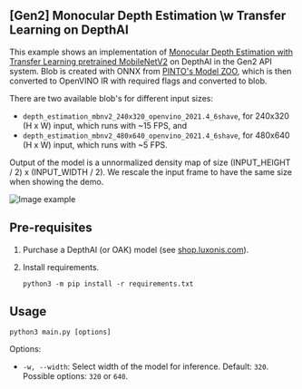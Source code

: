 ## [Gen2] Monocular Depth Estimation \w Transfer Learning on DepthAI

This example shows an implementation of [Monocular Depth Estimation with Transfer Learning pretrained MobileNetV2](https://github.com/alinstein/Depth_estimation) on DepthAI in the Gen2 API system.  Blob is created with ONNX from [PINTO's Model ZOO](https://github.com/PINTO0309/PINTO_model_zoo/blob/main/149_depth_estimation), which is then converted to OpenVINO IR with required flags and converted to blob.

There are two available blob's for different input sizes:

* `depth_estimation_mbnv2_240x320_openvino_2021.4_6shave`, for 240x320 (H x W) input, which runs with ~15 FPS, and
* `depth_estimation_mbnv2_480x640_openvino_2021.4_6shave`, for 480x640 (H x W) input, which runs with ~5 FPS.

Output of the model is a unnormalized density map of size (INPUT_HEIGHT / 2) x (INPUT_WIDTH / 2). We rescale the input frame to have the same size when showing the demo.

![Image example](https://user-images.githubusercontent.com/18037362/140496170-6e3ad321-7314-40cb-8cc0-f622464aa4bd.gif)

## Pre-requisites

1. Purchase a DepthAI (or OAK) model (see [shop.luxonis.com](https://shop.luxonis.com/)).

3. Install requirements.
   ```
   python3 -m pip install -r requirements.txt
   ```

## Usage

```
python3 main.py [options]
```

Options:

* `-w, --width`: Select width of the model for inference. Default: `320`. Possible options: `320` or `640`.
